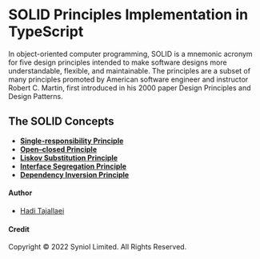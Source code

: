 # SOLID Principles Implementation in TypeScript
In object-oriented computer programming, SOLID is a mnemonic acronym for 
five design principles intended to make software designs more understandable, 
flexible, and maintainable. The principles are a subset of many principles 
promoted by American software engineer and instructor Robert C. Martin, 
first introduced in his 2000 paper Design Principles and Design Patterns.


## The SOLID Concepts

 * [__Single-responsibility Principle__](https://github.com/syniol/solid-principles-ts/tree/main/src/single-responsibility)
 * [__Open–closed Principle__](https://github.com/syniol/solid-principles-ts/tree/main/src/open-closed)
 * [__Liskov Substitution Principle__](https://github.com/syniol/solid-principles-ts/tree/main/src/liskov-substitution)
 * [__Interface Segregation Principle__](https://github.com/syniol/solid-principles-ts/tree/main/src/interface-segregation)
 * [__Dependency Inversion Principle__](https://github.com/syniol/solid-principles-ts/tree/main/src/dependency-inversion)


#### Author

 * [Hadi Tajallaei](mailto:hadi@syniol.com)


#### Credit
Copyright &copy; 2022 Syniol Limited. All Rights Reserved.